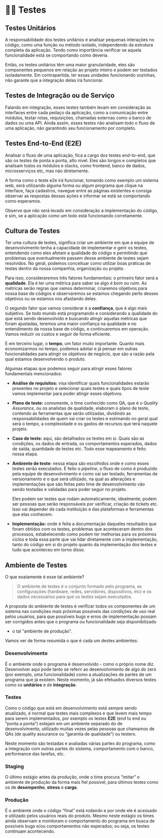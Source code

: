 # 👩‍🔬 Testes

## Testes Unitários

A responsabilidade dos testes unitários é analisar pequenas interações 
no código, como uma função ou método isolado, independendo da estrutura
completa da aplicação. Tendo como importância verificar se aquela
funcionalidade está se comportando como deveria. 

Então, os testes unitários têm uma maior granularidade, eles são 
componentes pequenos em relação ao projeto inteiro e podem ser testados
isoladamente. Em contrapartida, ter essas unidades funcionando sozinhas, 
não garante que a integração delas irá funcionar.

## Testes de Integração ou de Serviço

Falando em integração, esses testes também levam em consideração as
interfaces entre cada pedaço da aplicação, como a comunicação entre
módulos, testar rotas, requisições, chamadas externas como o banco de 
dados ou uma API. Ainda assim, esses testes não analisam todo o fluxo
de uma aplicação, não garantindo seu funcionamento por completo.

## Testes End-to-End (E2E)

Analisar o fluxo de uma aplicação, fica a cargo dos testes end-to-end,
que são os testes de ponta a ponta, alto nível. Eles são longos e 
completos que analisam todos os módulos e stacks, como frontend, banco 
de dados, microsserviços etc, mas não diretamente.

A forma como o teste e2e irá funcionar, tomando como exemplo um sistema
web, será utilizando alguma forma ou algum programa que clique na 
interface, faça cadastros, navegue entre as páginas existentes e 
consiga observar as respostas dessas ações e informar se está se
comportando como esperamos. 

Observe que não será levado em consideração a implementação do código,
e sim, se a aplicação como um todo está funcionando corretamente.

## Cultura de Testes

Ter uma cultura de testes, significa criar um ambiente em que a equipe
de desenvolvimento tenha a capacidade de implementar e gerir os testes,
entendendo como eles afetam a qualidade do código e permitindo que 
problemas que eventualmente passem desse ambiente de testes sejam 
resolvidos. No geral, podemos conceituar como utilizar boas práticas 
de testes dentro da nossa companhia, organização ou projeto.

Para isso, consideraremos três fatores fundamentais: o primeiro fator 
será a **qualidade**. Ela é ter uma métrica para saber se algo é bom 
ou ruim. As métricas serão regras que vamos determinar, criaremos 
objetivos para nossa base de códigos e observaremos se estamos chegando 
perto desses objetivos ou se estamos nos afastando deles.

O segundo fator que vamos considerar é a **confiança**, que é algo 
mais subjetivo. Se todo mundo está programando e considerando a 
qualidade do que está sendo desenvolvido e buscando atingir aquelas 
métricas que foram ajustadas, teremos uma maior confiança na qualidade 
e no entendimento da nossa base de código, e continuaremos em operação. 
Vamos reduzir os custos e seguir de forma eficiente.

E em terceiro lugar, o **tempo**, um fator muito importante. Quanto 
mais economizarmos no tempo, podemos adotar e já pensar em outras 
funcionalidades para atingir os objetivos de negócio, que são a razão 
pela qual estamos desenvolvendo o produto.

Algumas etapas que podemos seguir para atingir esses fatores 
fundamentais mencionados:

- **Análise de requisitos:** visa identificar quais funcionalidades 
estarão presentes no projeto e selecionar quais testes e quais tipos 
de teste vamos implementar para poder atingir esses objetivos.

- **Plano de teste:** comumente, o time conhecido como QA, que é o 
*Quality Assurance*, ou os analistas de qualidade, elaboram o plano de 
teste, contendo as ferramentas que serão utilizadas, dividindo as 
responsabilidades de quem vai criar os testes e estimando no geral qual 
será o tempo, a complexidade e os gastos de recursos que terá naquele 
projeto.

- **Caso de teste:** aqui, são detalhados os testes em si. Quais são as 
condições, os dados de entrada, os comportamentos esperados, dados de 
saída, quantidade de testes etc. Todo esse mapeamento é feito nessa
etapa.

- **Ambiente de teste:** nessa etapa são escolhidos onde e como esses 
testes serão executados. É feito o *pipeline*, o fluxo de como é 
produzido pela equipe de desenvolvimento e como vai ser testado, 
ferramentas de versionamento e o que será utilizado, na qual as 
alterações e implementações que são feitas pelo time de desenvolvimento 
vão sendo testadas e validadas para poder seguir no projeto.

  Eles podem ser testes que rodam automaticamente, idealmente; podem 
  ser pessoas que serão responsáveis por verificar, criação de tickets
  etc. Isso vai depender de cada instituição e das plataformas e 
  ferramentas que elas conhecem.

- **Implementação:** onde é feita a documentação daqueles resultados que 
foram obtidos com os testes, problemas que aconteceram dentro dos 
processos, estabelecendo como podem ter melhorias para os próximos 
ciclos e toda essa parte que vai lidar diretamente com a implementação, 
tanto do código em si do projeto quanto da implementação dos testes e 
tudo que aconteceu em torno disso.

## Ambiente de Testes

O que exatamente é esse tal ambiente?

>O ambiente de testes é o conjunto formado pelo programa, as configurações 
> (hardware, redes, servidores, dispositivos, etc) e os dados 
> necessários para que os testes sejam executados.

A proposta do ambiente de testes é verificar todos os componentes de um 
sistema nas condições mais próximas possíveis das condições de uso real 
pelos usuários, para que possíveis bugs e erros de implementação possam 
ser corrigidos antes que o programa ou funcionalidade seja disponibilizado 
- o tal “ambiente de produção”.

Vamos ver de forma resumida o que é cada um destes ambientes:

### Desenvolvimento

É o ambiente onde o programa é desenvolvido - como o próprio nome diz. 
Desenvolver aqui pode tanto se referir ao desenvolvimento de algo do 
zero (por exemplo, uma funcionalidade) como a atualizações de partes 
de um programa que já existem. Neste momento, já são efetuados diversos 
testes como os **unitários** e de **integração**.

### Testes

Como o código que está em desenvolvimento está sempre sendo atualizado, 
é normal que testes mais complexos e que levem mais tempo para serem 
implementados, por exemplo os testes **E2E** (end to end ou “ponta a ponta”) 
estejam em um ambiente separado do de desenvolvimento, utilizado muitas 
vezes pelas pessoas que chamamos de QAs (de quality assurance ou 
“garantia de qualidade”) ou testers.

Neste momento são testadas e avaliadas várias partes do programa, como 
a integração com outras partes do sistema, comportamento com o banco, 
performance das tarefas, etc.

### Staging

O último estágio antes da produção, onde o time procura “imitar” o 
ambiente de produção da forma mais fiel possível, para últimos testes 
como os de **desempenho**, **stress** e **carga**.

### Produção

É o ambiente onde o código “final” está rodando e por onde ele é 
acessado e utilizado pelos usuários reais do produto. Mesmo neste 
estágio os times ainda observam e monitoram o comportamento do 
programa em busca de possíveis bugs e/ou comportamentos não esperados; 
ou seja, os testes continuam acontecendo.